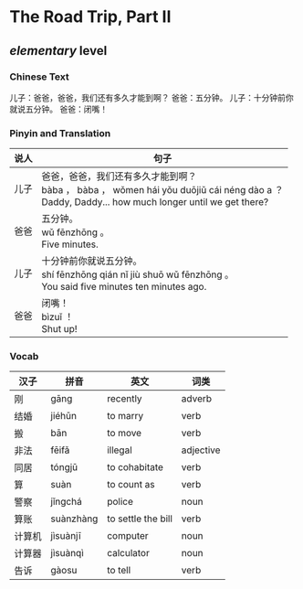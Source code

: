 # The Road Trip, Part II
## *elementary* level

### Chinese Text
儿子：爸爸，爸爸，我们还有多久才能到啊？
爸爸：五分钟。
儿子：十分钟前你就说五分钟。
爸爸：闭嘴！

### Pinyin and Translation
|说人|句子|
|----|----|
|儿子|爸爸，爸爸，我们还有多久才能到啊？<br />bàba ， bàba ， wǒmen hái yǒu duōjiǔ cái néng dào a ？<br />Daddy, Daddy... how much longer until we get there?|
|爸爸|五分钟。<br />wǔ fēnzhōng 。<br />Five minutes.|
|儿子|十分钟前你就说五分钟。<br />shí fēnzhōng qián nǐ jiù shuō wǔ fēnzhōng 。<br />You said five minutes ten minutes ago.|
|爸爸|闭嘴！<br />bìzuǐ ！<br />Shut up!|
### Vocab
|汉子|拼音|英文|词类|
|----|----|----|----|
|刚|gāng|recently|adverb|
|结婚|jiéhūn|to marry|verb|
|搬|bān|to move|verb|
|非法|fēifǎ|illegal|adjective|
|同居|tóngjū|to cohabitate|verb|
|算|suàn|to count as|verb|
|警察|jǐngchá|police|noun|
|算账|suànzhàng|to settle the bill|verb|
|计算机|jìsuànjī|computer|noun|
|计算器|jìsuànqì|calculator|noun|
|告诉|gàosu|to tell|verb|